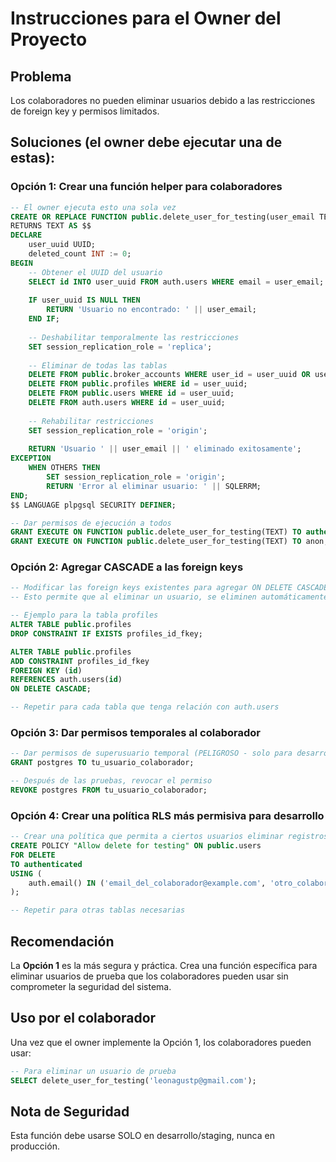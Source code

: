 # Instrucciones para el Owner del Proyecto

## Problema
Los colaboradores no pueden eliminar usuarios debido a las restricciones de foreign key y permisos limitados.

## Soluciones (el owner debe ejecutar una de estas):

### Opción 1: Crear una función helper para colaboradores
```sql
-- El owner ejecuta esto una sola vez
CREATE OR REPLACE FUNCTION public.delete_user_for_testing(user_email TEXT)
RETURNS TEXT AS $$
DECLARE
    user_uuid UUID;
    deleted_count INT := 0;
BEGIN
    -- Obtener el UUID del usuario
    SELECT id INTO user_uuid FROM auth.users WHERE email = user_email;
    
    IF user_uuid IS NULL THEN
        RETURN 'Usuario no encontrado: ' || user_email;
    END IF;
    
    -- Deshabilitar temporalmente las restricciones
    SET session_replication_role = 'replica';
    
    -- Eliminar de todas las tablas
    DELETE FROM public.broker_accounts WHERE user_id = user_uuid OR user_id = user_uuid::text;
    DELETE FROM public.profiles WHERE id = user_uuid;
    DELETE FROM public.users WHERE id = user_uuid;
    DELETE FROM auth.users WHERE id = user_uuid;
    
    -- Rehabilitar restricciones
    SET session_replication_role = 'origin';
    
    RETURN 'Usuario ' || user_email || ' eliminado exitosamente';
EXCEPTION
    WHEN OTHERS THEN
        SET session_replication_role = 'origin';
        RETURN 'Error al eliminar usuario: ' || SQLERRM;
END;
$$ LANGUAGE plpgsql SECURITY DEFINER;

-- Dar permisos de ejecución a todos
GRANT EXECUTE ON FUNCTION public.delete_user_for_testing(TEXT) TO authenticated;
GRANT EXECUTE ON FUNCTION public.delete_user_for_testing(TEXT) TO anon;
```

### Opción 2: Agregar CASCADE a las foreign keys
```sql
-- Modificar las foreign keys existentes para agregar ON DELETE CASCADE
-- Esto permite que al eliminar un usuario, se eliminen automáticamente sus datos relacionados

-- Ejemplo para la tabla profiles
ALTER TABLE public.profiles 
DROP CONSTRAINT IF EXISTS profiles_id_fkey;

ALTER TABLE public.profiles 
ADD CONSTRAINT profiles_id_fkey 
FOREIGN KEY (id) 
REFERENCES auth.users(id) 
ON DELETE CASCADE;

-- Repetir para cada tabla que tenga relación con auth.users
```

### Opción 3: Dar permisos temporales al colaborador
```sql
-- Dar permisos de superusuario temporal (PELIGROSO - solo para desarrollo)
GRANT postgres TO tu_usuario_colaborador;

-- Después de las pruebas, revocar el permiso
REVOKE postgres FROM tu_usuario_colaborador;
```

### Opción 4: Crear una política RLS más permisiva para desarrollo
```sql
-- Crear una política que permita a ciertos usuarios eliminar registros para testing
CREATE POLICY "Allow delete for testing" ON public.users
FOR DELETE
TO authenticated
USING (
    auth.email() IN ('email_del_colaborador@example.com', 'otro_colaborador@example.com')
);

-- Repetir para otras tablas necesarias
```

## Recomendación
La **Opción 1** es la más segura y práctica. Crea una función específica para eliminar usuarios de prueba que los colaboradores pueden usar sin comprometer la seguridad del sistema.

## Uso por el colaborador
Una vez que el owner implemente la Opción 1, los colaboradores pueden usar:

```sql
-- Para eliminar un usuario de prueba
SELECT delete_user_for_testing('leonagustp@gmail.com');
```

## Nota de Seguridad
Esta función debe usarse SOLO en desarrollo/staging, nunca en producción.
